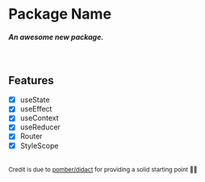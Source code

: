 # **Package Name**

#### _An awesome new package._

<br />

## Features

- [x] useState
- [x] useEffect
- [x] useContext
- [x] useReducer
- [x] Router
- [x] StyleScope

<br />

<small>
  Credit is due to <a href="https://github.com/pomber/didact">pomber/didact</a> for providing a solid starting point 👌🏻
</small>
